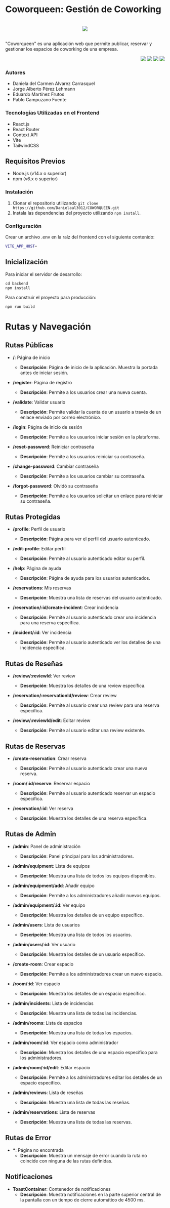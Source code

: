 # Coworqueen: Gestión de Coworking 
<br>
<div align="center">
<img src="https://github.com/Danielaal3012/COWORQUEEN/blob/2fad5541ee7f8a87db427fa8f6fe81bbd2287224/backend/img/logo.png">
</div>

<br>

"Coworqueen" es una aplicación web que permite publicar, reservar y gestionar los espacios de coworking de una empresa.
<div align="end"> 
  <img src="https://img.shields.io/badge/React-20232A?style=for-the-badge&logo=react&logoColor=61DAFB" />
  <img src="https://img.shields.io/badge/Vite-B73BFE?style=for-the-badge&logo=vite&logoColor=FFD62E" />
  <img src="https://img.shields.io/badge/GitHub-100000?style=for-the-badge&logo=github&logoColor=white">
  <img src="https://img.shields.io/badge/Tailwind_CSS-38B2AC?style=for-the-badge&logo=tailwind-css&logoColor=white" />
</div>

### Autores

- Daniela del Carmen Alvarez Carrasquel
- Jorge Alberto Pérez Lehmann
- Eduardo Martínez Frutos
- Pablo Campuzano Fuente

### Tecnologías Utilizadas en el Frontend

- React.js
- React Router
- Context API
- Vite
- TailwindCSS

## Requisitos Previos
- Node.js (v14.x o superior)
- npm (v6.x o superior)



### Instalación

1. Clonar el repositorio utilizando `git clone https://github.com/Danielaal3012/COWORQUEEN.git`
2. Instala las dependencias del proyecto utilizando `npm install`.

### Configuración
Crear un archivo .env en la raíz del frontend con el siguiente contenido:

```sh
VITE_APP_HOST=
```

## Inicialización
    
Para iniciar el servidor de desarrollo:

    cd backend
    npm install

Para construir el proyecto para producción:

    npm run build

# Rutas y Navegación

## Rutas Públicas
- **/**: Página de inicio
  - **Descripción**: Página de inicio de la aplicación. Muestra la portada antes de iniciar sesión.
  
- **/register**: Página de registro
  - **Descripción**: Permite a los usuarios crear una nueva cuenta.
  
- **/validate**: Validar usuario
  - **Descripción**: Permite validar la cuenta de un usuario a través de un enlace enviado por correo electrónico.
  
- **/login**: Página de inicio de sesión
  - **Descripción**: Permite a los usuarios iniciar sesión en la plataforma.
  
- **/reset-password**: Reiniciar contraseña
  - **Descripción**: Permite a los usuarios reiniciar su contraseña.
  
- **/change-password**: Cambiar contraseña
  - **Descripción**: Permite a los usuarios cambiar su contraseña.
  
- **/forgot-password**: Olvidó su contraseña
  - **Descripción**: Permite a los usuarios solicitar un enlace para reiniciar su contraseña.

## Rutas Protegidas
- **/profile**: Perfil de usuario
  - **Descripción**: Página para ver el perfil del usuario autenticado.
  
- **/edit-profile**: Editar perfil
  - **Descripción**: Permite al usuario autenticado editar su perfil.
  
- **/help**: Página de ayuda
  - **Descripción**: Página de ayuda para los usuarios autenticados.
  
- **/reservations**: Mis reservas
  - **Descripción**: Muestra una lista de reservas del usuario autenticado.
  
- **/reservation/:id/create-incident**: Crear incidencia
  - **Descripción**: Permite al usuario autenticado crear una incidencia para una reserva específica.
  
- **/incident/:id**: Ver incidencia
  - **Descripción**: Permite al usuario autenticado ver los detalles de una incidencia específica.

## Rutas de Reseñas
- **/review/:reviewId**: Ver review
  - **Descripción**: Muestra los detalles de una review específica.
  
- **/reservation/:reservationId/review**: Crear review
  - **Descripción**: Permite al usuario crear una review para una reserva específica.
  
- **/review/:reviewId/edit**: Editar review
  - **Descripción**: Permite al usuario editar una review existente.

## Rutas de Reservas
- **/create-reservation**: Crear reserva
  - **Descripción**: Permite al usuario autenticado crear una nueva reserva.
  
- **/room/:id/reserve**: Reservar espacio
  - **Descripción**: Permite al usuario autenticado reservar un espacio específica.
  
- **/reservation/:id**: Ver reserva
  - **Descripción**: Muestra los detalles de una reserva específica.

## Rutas de Admin
- **/admin**: Panel de administración
  - **Descripción**: Panel principal para los administradores.
  
- **/admin/equipment**: Lista de equipos
  - **Descripción**: Muestra una lista de todos los equipos disponibles.
  
- **/admin/equipment/add**: Añadir equipo
  - **Descripción**: Permite a los administradores añadir nuevos equipos.
  
- **/admin/equipment/:id**: Ver equipo
  - **Descripción**: Muestra los detalles de un equipo específico.
  
- **/admin/users**: Lista de usuarios
  - **Descripción**: Muestra una lista de todos los usuarios.
  
- **/admin/users/:id**: Ver usuario
  - **Descripción**: Muestra los detalles de un usuario específico.
  
- **/create-room**: Crear espacio
  - **Descripción**: Permite a los administradores crear un nuevo espacio.
  
- **/room/:id**: Ver espacio
  - **Descripción**: Muestra los detalles de un espacio específico.
  
- **/admin/incidents**: Lista de incidencias
  - **Descripción**: Muestra una lista de todas las incidencias.
  
- **/admin/rooms**: Lista de espacios
  - **Descripción**: Muestra una lista de todas los espacios.
  
- **/admin/room/:id**: Ver espacio como administrador
  - **Descripción**: Muestra los detalles de una espacio específico para los administradores.
  
- **/admin/room/:id/edit**: Editar espacio
  - **Descripción**: Permite a los administradores editar los detalles de un espacio específico.
  
- **/admin/reviews**: Lista de reseñas
  - **Descripción**: Muestra una lista de todas las reseñas.
  
- **/admin/reservations**: Lista de reservas
  - **Descripción**: Muestra una lista de todas las reservas.

## Rutas de Error
- **\***: Página no encontrada
  - **Descripción**: Muestra un mensaje de error cuando la ruta no coincide con ninguna de las rutas definidas.

## Notificaciones
- **ToastContainer**: Contenedor de notificaciones
  - **Descripción**: Muestra notificaciones en la parte superior central de la pantalla con un tiempo de cierre automático de 4500 ms.